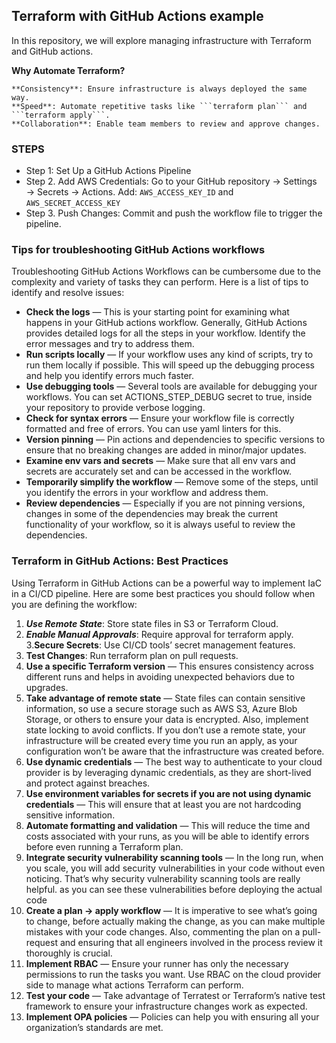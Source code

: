 ## Terraform with GitHub Actions example

In this repository, we will explore managing infrastructure with Terraform and GitHub actions.

**Why Automate Terraform?**

    **Consistency**: Ensure infrastructure is always deployed the same way.
    **Speed**: Automate repetitive tasks like ```terraform plan``` and ```terraform apply```.
    **Collaboration**: Enable team members to review and approve changes.

### STEPS

- Step 1: Set Up a GitHub Actions Pipeline
- Step 2. Add AWS Credentials: Go to your GitHub repository → Settings → Secrets → Actions. Add: `AWS_ACCESS_KEY_ID` and `AWS_SECRET_ACCESS_KEY`
- Step 3. Push Changes: Commit and push the workflow file to trigger the pipeline.

### Tips for troubleshooting GitHub Actions workflows

Troubleshooting GitHub Actions Workflows can be cumbersome due to the complexity and variety of tasks they can perform. Here is a list of tips to identify and resolve issues:

- **Check the logs** — This is your starting point for examining what happens in your GitHub actions workflow. Generally, GitHub Actions provides detailed logs for all the steps in your workflow. Identify the error messages and try to address them.
- **Run scripts locally** — If your workflow uses any kind of scripts, try to run them locally if possible. This will speed up the debugging process and help you identify errors much faster.
- **Use debugging tools** — Several tools are available for debugging your workflows. You can set ACTIONS_STEP_DEBUG secret to true, inside your repository to provide verbose logging.
- **Check for syntax errors** — Ensure your workflow file is correctly formatted and free of errors. You can use yaml linters for this.
- **Version pinning** — Pin actions and dependencies to specific versions to ensure that no breaking changes are added in minor/major updates.
- **Examine env vars and secrets** — Make sure that all env vars and secrets are accurately set and can be accessed in the workflow.
- **Temporarily simplify the workflow** — Remove some of the steps, until you identify the errors in your workflow and address them.
- **Review dependencies** — Especially if you are not pinning versions, changes in some of the dependencies may break the current functionality of your workflow, so it is always useful to review the dependencies.

### Terraform in GitHub Actions: Best Practices

Using Terraform in GitHub Actions can be a powerful way to implement IaC in a CI/CD pipeline. Here are some best practices you should follow when you are defining the workflow:

1. **_Use Remote State_**: Store state files in S3 or Terraform Cloud.
2. **_Enable Manual Approvals_**: Require approval for terraform apply. 3.**Secure Secrets**: Use CI/CD tools’ secret management features.
3. **Test Changes**: Run terraform plan on pull requests.
4. **Use a specific Terraform version** — This ensures consistency across different runs and helps in avoiding unexpected behaviors due to upgrades.
5. **Take advantage of remote state** — State files can contain sensitive information, so use a secure storage such as AWS S3, Azure Blob Storage, or others to ensure your data is encrypted. Also, implement state locking to avoid conflicts. If you don’t use a remote state, your infrastructure will be created every time you run an apply, as your configuration won’t be aware that the infrastructure was created before.
6. **Use dynamic credentials** — The best way to authenticate to your cloud provider is by leveraging dynamic credentials, as they are short-lived and protect against breaches.
7. **Use environment variables for secrets if you are not using dynamic credentials** — This will ensure that at least you are not hardcoding sensitive information.
8. **Automate formatting and validation** — This will reduce the time and costs associated with your runs, as you will be able to identify errors before even running a Terraform plan.
9. **Integrate security vulnerability scanning tools** — In the long run, when you scale, you will add security vulnerabilities in your code without even noticing. That’s why security vulnerability scanning tools are really helpful. as you can see these vulnerabilities before deploying the actual code
10. **Create a plan → apply workflow** — It is imperative to see what’s going to change, before actually making the change, as you can make multiple mistakes with your code changes. Also, commenting the plan on a pull-request and ensuring that all engineers involved in the process review it thoroughly is crucial.
11. **Implement RBAC** — Ensure your runner has only the necessary permissions to run the tasks you want. Use RBAC on the cloud provider side to manage what actions Terraform can perform.
12. **Test your code** — Take advantage of Terratest or Terraform’s native test framework to ensure your infrastructure changes work as expected.
13. **Implement OPA policies** — Policies can help you with ensuring all your organization’s standards are met.
